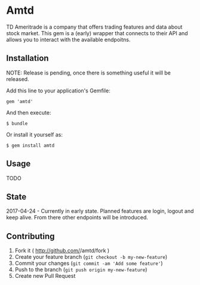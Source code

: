 # Amtd

TD Ameritrade is a company that offers trading features and data about stock market. This gem is a (early) wrapper that connects to their API and allows you to interact with the available endpoitns.

## Installation

NOTE: Release is pending, once there is something useful it will be released.

Add this line to your application's Gemfile:

    gem 'amtd'

And then execute:

    $ bundle

Or install it yourself as:

    $ gem install amtd

## Usage

TODO

## State

2017-04-24 - Currently in early state. Planned features are login, logout and keep alive. From there other endpoints will be introduced.

## Contributing

1. Fork it ( http://github.com/<my-github-username>/amtd/fork )
2. Create your feature branch (`git checkout -b my-new-feature`)
3. Commit your changes (`git commit -am 'Add some feature'`)
4. Push to the branch (`git push origin my-new-feature`)
5. Create new Pull Request
